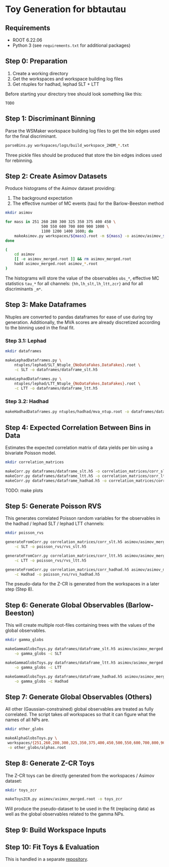 # Toy Generation for bbtautau

## Requirements

- ROOT 6.22.06
- Python 3 (see `requirements.txt` for additional packages)


## Step 0: Preparation

1. Create a working directory
2. Get the workspaces and workspace building log files
3. Get ntuples for hadhad, lephad SLT + LTT


Before starting your directory tree should look something like this:
```
TODO
```

## Step 1: Discriminant Binning

Parse the WSMaker workspace building log files to get the bin edges
used for the final discriminant.

```bash
parseBins.py workspaces/logs/build_workspace_2HDM_*.txt
```

Three pickle files should be produced that store the bin edges indices
used for rebinning.


## Step 2: Create Asimov Datasets

Produce histograms of the Asimov dataset providing:

1. The background expectation
2. The effective number of MC events (tau) for the Barlow-Beeston method


```bash
mkdir asimov

for mass in 251 260 280 300 325 350 375 400 450 \
                500 550 600 700 800 900 1000 \
                1100 1200 1400 1600; do
    makeAsimov.py workspaces/${mass}.root -m ${mass} -o asimov/asimov_${mass}.root
done

(
    cd asimov
    [[ -e asimov_merged.root ]] && rm asimov_merged.root
    hadd asimov_merged.root asimov_*.root
)
```

The histograms will store the value of the observables `obs_*`,
effective MC statistics `tau_*` for all channels:
`{hh,lh_slt,lh_ltt,zcr}` and for all discriminants `_m*`.


## Step 3: Make Dataframes

Ntuples are converted to pandas dataframes for ease of use during toy
generation. Additionally, the MVA scores are already discretized
according to the binning used in the final fit.


### Step 3.1: Lephad

```bash
mkdir dataframes

makeLephadDataframes.py \
    ntuples/lephad/SLT_Ntuple_{NoDataFakes,DataFakes}.root \
    -c SLT -o dataframes/dataframe_slt.h5
    
makeLephadDataframes.py \
    ntuples/lephad/LTT_Ntuple_{NoDataFakes,DataFakes}.root \
    -c LTT -o dataframes/dataframe_ltt.h5
```


### Step 3.2: Hadhad

```bash
makeHadhadDataframes.py ntuples/hadhad/mva_ntup.root -o dataframes/dataframe_hadhad.h5
```


## Step 4: Expected Correlation Between Bins in Data

Estimates the expected correlation matrix of data yields per bin using
a bivariate Poisson model.

```bash
mkdir correlation_matrices

makeCorr.py dataframes/dataframe_slt.h5 -o correlation_matrices/corr_slt.h5
makeCorr.py dataframes/dataframe_ltt.h5 -o correlation_matrices/corr_ltt.h5
makeCorr.py dataframes/dataframe_hadhad.h5 -o correlation_matrices/corr_hadhad.h5
```

TODO: make plots


## Step 5: Generate Poisson RVS

This generates correlated Poisson random variables for the observables
in the hadhad / lephad SLT / lephad LTT channels:

```bash
mkdir poisson_rvs

generateFromCorr.py correlation_matrices/corr_slt.h5 asimov/asimov_merged.root \
    -c SLT -o poisson_rvs/rvs_slt.h5

generateFromCorr.py correlation_matrices/corr_ltt.h5 asimov/asimov_merged.root \
    -c LTT -o poisson_rvs/rvs_ltt.h5

generateFromCorr.py correlation_matrices/corr_hadhad.h5 asimov/asimov_merged.root \
    -c Hadhad -o poisson_rvs/rvs_hadhad.h5
```

The pseudo-data for the Z-CR is generated from the workspaces in a
later step (Step 8).


## Step 6: Generate Global Observables (Barlow-Beeston)

This will create multiple root-files containing trees with the values
of the global observables.


```bash
mkdir gamma_globs

makeGammaGlobsToys.py dataframes/dataframe_slt.h5 asimov/asimov_merged.root \
    -o gamma_globs -c SLT

makeGammaGlobsToys.py dataframes/dataframe_ltt.h5 asimov/asimov_merged.root \
    -o gamma_globs -c LTT

makeGammaGlobsToys.py dataframes/dataframe_hadhad.h5 asimov/asimov_merged.root \
    -o gamma_globs -c Hadhad
```


## Step 7: Generate Global Observables (Others)

All other (Gaussian-constrained) global observables are treated as
fully correlated. The script takes *all* workspaces so that it can
figure what the names of all NPs are.

```bash
mkdir other_globs

makeAlphaGlobsToys.py \
 workspaces/{251,260,280,300,325,350,375,400,450,500,550,600,700,800,900,1000,1100,1200,1400,1600}.root \
 -o other_globs/alphas.root
```


## Step 8: Generate Z-CR Toys

The Z-CR toys can be directly generated from the workspaces / Asimov dataset:

```bash
mkdir toys_zcr

makeToysZCR.py asimov/asimov_merged.root -o toys_zcr
```

Will produce the pseudo-dataset to be used in the fit (replacing data)
as well as the global observables related to the gamma NPs.


## Step 9: Build Workspace Inputs


## Step 10: Fit Toys & Evaluation

This is handled in a separate
[repository](https://gitlab.cern.ch/cdeutsch/bbtt_global_significance/).
